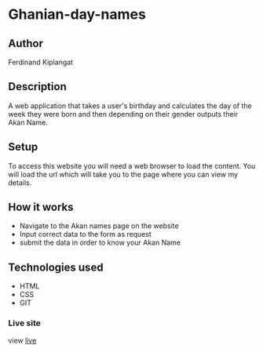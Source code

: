 # Ghanian-day-names
## Author
Ferdinand Kiplangat
## Description
A web application that takes a user's birthday and calculates the day of the week they were born and then depending on their gender outputs their Akan Name.
## Setup
To access this website you will need a web browser to load the content. You will load the url which will take you to the page where you can view my details.
## How it works
* Navigate to the Akan names page on the website
* Input correct data to the form as request
* submit the data in order to know your Akan Name
## Technologies used
* HTML
* CSS
* GIT
### Live site
view [live](https://feddykip.github.io/Ghanian-day-names/home.html)
### 
